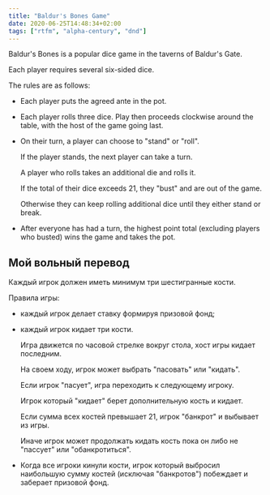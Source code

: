 ```yaml
---
title: "Baldur's Bones Game"
date: 2020-06-25T14:48:34+02:00
tags: ["rtfm", "alpha-century", "dnd"]
---
```


Baldur's Bones is a popular dice game in the taverns of Baldur's Gate. 

Each player requires several six-sided dice. 

The rules are as follows:

 * Each player puts the agreed ante in the pot.
 * Each player rolls three dice. Play then proceeds clockwise around the table, with the host of the game going last.
 * On their turn, a player can choose to "stand" or "roll".
   
   If the player stands, the next player can take a turn. 
   
   A player who rolls takes an additional die and rolls it. 
   
   If the total of their dice exceeds 21, they "bust" and are out of the game. 
   
   Otherwise they can keep rolling additional dice until they either stand or break.
 * After everyone has had a turn, the highest point total (excluding players who busted) wins the game and takes the pot.

## Мой вольный перевод

Каждый игрок должен иметь минимум три шестигранные кости.

Правила игры:

 * каждый игрок делает ставку формируя призовой фонд;
 * каждый игрок кидает три кости. 
   
   Игра движется по часовой стрелке вокруг стола, хост игры кидает последним.
   
   На своем ходу, игрок может выбрать "пасовать" или "кидать". 
   
   Если игрок "пасует", игра переходить к следующему игроку. 
   
   Игрок который "кидает" берет дополнительную кость и кидает. 
   
   Если сумма всех костей превышает 21, игрок "банкрот" и выбывает из игры. 
   
   Иначе игрок может продолжать кидать кость пока он либо не "пассует" или "обанкротиться".

 * Когда все игроки кинули кости, игрок который выбросил наибольшую сумму костей (исключая "банкротов") побеждает и заберает призовой фонд.
